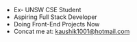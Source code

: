 - Ex- UNSW CSE Student
- Aspiring Full Stack Developer
- Doing Front-End Projects Now
- Concat me at: kaushik1001@hotmail.com
